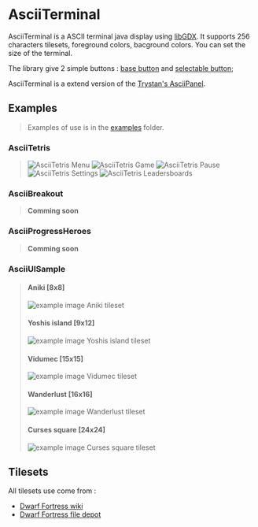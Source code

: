 # AsciiTerminal

AsciiTerminal is a ASCII terminal java display using [libGDX](http://libgdx.badlogicgames.com/). It supports 256 characters tilesets, foreground colors, bacground colors.
You can set the size of the terminal.

The library give 2 simple buttons : [base button](https://github.com/julianmaster/AsciiTerminal/blob/master/src/ui/AsciiTerminalButton.java) and [selectable button](https://github.com/julianmaster/AsciiTerminal/blob/master/src/ui/AsciiSelectableTerminalButton.java); 

AsciiTerminal is a extend version of the [Trystan's AsciiPanel](https://github.com/trystan/AsciiPanel).

## Examples

> Examples of use is in the [examples](https://github.com/julianmaster/AsciiTerminal/tree/master/src/examples) folder.

### AsciiTetris

> ![AsciiTetris Menu](https://raw.github.com/julianmaster/AsciiTerminal/master/readme-media/AsciiTetris-1.png)
> ![AsciiTetris Game](https://raw.github.com/julianmaster/AsciiTerminal/master/readme-media/AsciiTetris-2.png)
> ![AsciiTetris Pause](https://raw.github.com/julianmaster/AsciiTerminal/master/readme-media/AsciiTetris-3.png)
> ![AsciiTetris Settings](https://raw.github.com/julianmaster/AsciiTerminal/master/readme-media/AsciiTetris-4.png)
> ![AsciiTetris Leadersboards](https://raw.github.com/julianmaster/AsciiTerminal/master/readme-media/AsciiTetris-5.png)

### AsciiBreakout

> **Comming soon**

### AsciiProgressHeroes

> **Comming soon**

### AsciiUISample

> #### Aniki [8x8]
> ![example image Aniki tileset](https://raw.github.com/julianmaster/AsciiTerminal/master/readme-media/screenshot-1.png)
> 
> #### Yoshis island [9x12]
> ![example image Yoshis island tileset](https://raw.github.com/julianmaster/AsciiTerminal/master/readme-media/screenshot-2.png)
> 
> #### Vidumec [15x15]
> ![example image Vidumec tileset](https://raw.github.com/julianmaster/AsciiTerminal/master/readme-media/screenshot-3.png)
> 
> #### Wanderlust [16x16]
> ![example image Wanderlust tileset](https://raw.github.com/julianmaster/AsciiTerminal/master/readme-media/screenshot-4.png)
> 
> #### Curses square [24x24]
> ![example image Curses square tileset](https://raw.github.com/julianmaster/AsciiTerminal/master/readme-media/screenshot-5.png)

## Tilesets

All tilesets use come from :
* [Dwarf Fortress wiki](http://dwarffortresswiki.org/Tileset_repository)
* [Dwarf Fortress file depot](http://dffd.bay12games.com/category.php?id=16)
